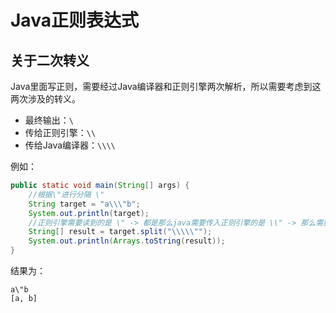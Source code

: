 # Java正则表达式

## 关于二次转义

Java里面写正则，需要经过Java编译器和正则引擎两次解析，所以需要考虑到这两次涉及的转义。

- 最终输出：`\`  
- 传给正则引擎：`\\`
- 传给Java编译器：`\\\\`

例如：

```java
public static void main(String[] args) {
    //根据\"进行分隔 \"
    String target = "a\\\"b";
    System.out.println(target);
    //正则引擎需要读到的是 \" -> 都是那么java需要传入正则引擎的是 \\" -> 那么需要传入正则引擎的是 \\\\\"
    String[] result = target.split("\\\\\"");
    System.out.println(Arrays.toString(result));
}
```

结果为：

```
a\"b
[a, b]
```


